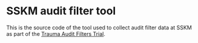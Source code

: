 # SSKM audit filter tool
This is the source code of the tool used to collect audit filter data at SSKM as
part of the [Trauma Audit Filters Trial](https://clinicaltrials.gov/ct2/show/NCT03235388).
